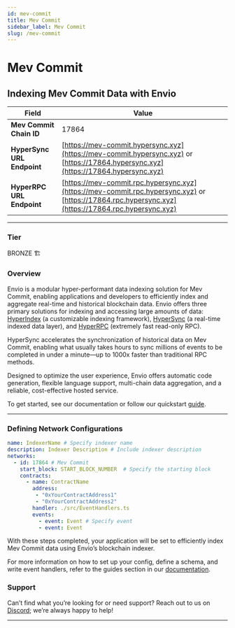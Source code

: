 ```yaml
---
id: mev-commit
title: Mev Commit
sidebar_label: Mev Commit
slug: /mev-commit
---
```


# Mev Commit

## Indexing Mev Commit Data with Envio

| **Field**                     | **Value**                                                                                          |
|-------------------------------|----------------------------------------------------------------------------------------------------|
| **Mev Commit Chain ID**     | 17864                                                                                            |
| **HyperSync URL Endpoint**    | [https://mev-commit.hypersync.xyz](https://mev-commit.hypersync.xyz) or [https://17864.hypersync.xyz](https://17864.hypersync.xyz) |
| **HyperRPC URL Endpoint**     | [https://mev-commit.rpc.hypersync.xyz](https://mev-commit.rpc.hypersync.xyz) or [https://17864.rpc.hypersync.xyz](https://17864.rpc.hypersync.xyz) |

---

### Tier

BRONZE 🏗️

### Overview

Envio is a modular hyper-performant data indexing solution for Mev Commit, enabling applications and developers to efficiently index and aggregate real-time and historical blockchain data. Envio offers three primary solutions for indexing and accessing large amounts of data: [HyperIndex](/docs/HyperIndex/overview) (a customizable indexing framework), [HyperSync](/docs/HyperSync/overview) (a real-time indexed data layer), and [HyperRPC](/docs/HyperSync/overview-hyperrpc) (extremely fast read-only RPC).

HyperSync accelerates the synchronization of historical data on Mev Commit, enabling what usually takes hours to sync millions of events to be completed in under a minute—up to 1000x faster than traditional RPC methods.

Designed to optimize the user experience, Envio offers automatic code generation, flexible language support, multi-chain data aggregation, and a reliable, cost-effective hosted service.

To get started, see our documentation or follow our quickstart [guide](/docs/HyperIndex/contract-import).

---

### Defining Network Configurations

```yaml
name: IndexerName # Specify indexer name
description: Indexer Description # Include indexer description
networks:
  - id: 17864 # Mev Commit  
    start_block: START_BLOCK_NUMBER  # Specify the starting block
    contracts:
      - name: ContractName
        address:
         - "0xYourContractAddress1"
         - "0xYourContractAddress2"
        handler: ./src/EventHandlers.ts
        events:
          - event: Event # Specify event
          - event: Event
```

With these steps completed, your application will be set to efficiently index Mev Commit data using Envio’s blockchain indexer.

For more information on how to set up your config, define a schema, and write event handlers, refer to the guides section in our [documentation](/docs/HyperIndex/configuration-file).

### Support

Can’t find what you’re looking for or need support? Reach out to us on [Discord](https://discord.com/invite/Q9qt8gZ2fX); we’re always happy to help!

---
